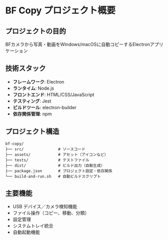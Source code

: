 # BF Copy プロジェクト概要

## プロジェクトの目的
BFカメラから写真・動画をWindows/macOSに自動コピーするElectronアプリケーション

## 技術スタック
- **フレームワーク**: Electron
- **ランタイム**: Node.js
- **フロントエンド**: HTML/CSS/JavaScript
- **テスティング**: Jest
- **ビルドツール**: electron-builder
- **依存関係管理**: npm

## プロジェクト構造
```
bf-copy/
├── src/               # ソースコード
├── assets/            # アセット（アイコンなど）
├── tests/             # テストファイル
├── dist/              # ビルド出力（自動生成）
├── package.json       # プロジェクト設定・依存関係
└── build-and-run.sh   # 自動ビルドスクリプト
```

## 主要機能
- USB デバイス／カメラ検知機能
- ファイル操作（コピー、移動、分類）
- 設定管理
- システムトレイ統合
- 自動起動機能